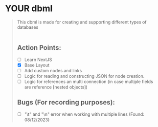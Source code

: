 # YOUR dbml
> This dbml is made for creating and supporting different types of databases
> <br>
> <br>
> ## Action Points:
> - [ ] Learn NextJS
> - [x] Base Layout 
> - [ ] Add custom nodes and links
> - [ ] Logic for reading and constructing JSON for node creation.
> - [ ] Logic for references an multi connection (in case multiple fields are reference [nested objects])
>
> ## Bugs (For recording purposes):
> - [ ] "\t" and "\n" error when working with multiple lines (Found: 08/12/2023)